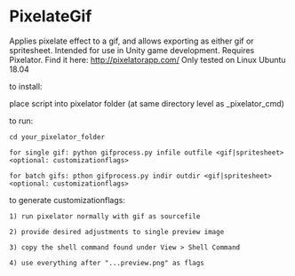 # PixelateGif
Applies pixelate effect to a gif, and allows exporting as either gif or spritesheet. Intended for use in Unity game development. 
Requires Pixelator. Find it here: http://pixelatorapp.com/
Only tested on Linux Ubuntu 18.04

to install:

place script into pixelator folder (at same directory level as _pixelator_cmd)

to run:

    cd your_pixelator_folder
    
    for single gif: python gifprocess.py infile outfile <gif|spritesheet> <optional: customizationflags>
    
    for batch gifs: pthon gifprocess.py indir outdir <gif|spritesheet> <optional: customizationflags>
    
to generate customizationflags:

    1) run pixelator normally with gif as sourcefile
    
    2) provide desired adjustments to single preview image
    
    3) copy the shell command found under View > Shell Command
    
    4) use everything after "...preview.png" as flags
